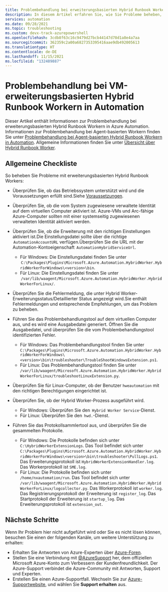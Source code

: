 ```yaml
---
title: Problembehandlung bei erweiterungsbasierten Hybrid Runbook Workern in Azure Automation
description: In diesem Artikel erfahren Sie, wie Sie Probleme beheben, die bei erweiterungsbasierten Hybrid Runbook Workern in Azure Automation auftreten.
services: automation
ms.date: 09/28/2021
ms.topic: troubleshooting
ms.custom: devx-track-azurepowershell
ms.openlocfilehash: 3cdb8f63c16c9479d27bcb44147d78d1a8e4a7aa
ms.sourcegitcommit: 362359c2a00a6827353395416aae9db492005613
ms.translationtype: HT
ms.contentlocale: de-DE
ms.lasthandoff: 11/15/2021
ms.locfileid: "132489887"
---
```

# <a name="troubleshoot-vm-extension-based-hybrid-runbook-worker-issues-in-automation"></a>Problembehandlung bei VM-erweiterungsbasierten Hybrid Runbook Workern in Automation

Dieser Artikel enthält Informationen zur Problembehandlung bei erweiterungsbasierten Hybrid Runbook Workern in Azure Automation. Informationen zur Problembehandlung bei Agent-basierten Workern finden Sie unter [Problembehandlung bei Agent-basierten Hybrid Runbook Workern in Automation](./hybrid-runbook-worker.md). Allgemeine Informationen finden Sie unter [Übersicht über Hybrid Runbook Worker](../automation-hybrid-runbook-worker.md).

## <a name="general-checklist"></a>Allgemeine Checkliste

So beheben Sie Probleme mit erweiterungsbasierten Hybrid Runbook Workers:

- Überprüfen Sie, ob das Betriebssystem unterstützt wird und die Voraussetzungen erfüllt sind.Siehe [Voraussetzungen](../extension-based-hybrid-runbook-worker-install.md#prerequisites).

- Überprüfen Sie, ob die vom System zugewiesene verwaltete Identität auf dem virtuellen Computer aktiviert ist. Azure-VMs und Arc-fähige Azure-Computer sollten mit einer systemseitig zugewiesenen verwalteten Identität aktiviert werden.

- Überprüfen Sie, ob die Erweiterung mit den richtigen Einstellungen aktiviert ist.Die Einstellungsdatei sollte über die richtige  `AutomationAccountURL` verfügen.Überprüfen Sie die URL mit der Automation-Kontoeigenschaft  `AutomationHybridServiceUrl`.  
  - Für Windows: Die Einstellungsdatei finden Sie unter  `C:\Packages\Plugins\Microsoft.Azure.Automation.HybridWorker.HybridWorkerForWindows\<version>\bin`.
  - Für Linux: Die Einstellungsdatei finden Sie unter  `/var/lib/waagent/Microsoft.Azure.Automation.HybridWorker.HybridWorkerForLinux/`.

- Überprüfen Sie die Fehlermeldung, die unter Hybrid Worker-Erweiterungsstatus/Detaillierter Status angezeigt wird.Sie enthält Fehlermeldungen und entsprechende Empfehlungen, um das Problem zu beheben.

- Führen Sie das Problembehandlungstool auf dem virtuellen Computer aus, und es wird eine Ausgabedatei generiert. Öffnen Sie die Ausgabedatei, und überprüfen Sie die vom Problembehandlungstool identifizierten Fehler.
  - Für Windows: Das Problembehandlungstool finden Sie unter `C:\Packages\Plugins\Microsoft.Azure.Automation.HybridWorker.HybridWorkerForWindows\<version>\bin\troubleshooter\TroubleShootWindowsExtension.ps1`.
  - Für Linux: Das Problembehandlungstool finden Sie unter `/var/lib/waagent/Microsoft.Azure.Automation.HybridWorker.HybridWorkerForLinux/troubleshootLinuxExtension.py`.

- Überprüfen Sie für Linux-Computer, ob der Benutzer `hweautomation` mit den richtigen Berechtigungen eingerichtet ist.  

- Überprüfen Sie, ob der Hybrid Worker-Prozess ausgeführt wird.
   - Für Windows: Überprüfen Sie den  `Hybrid Worker Service`-Dienst.
   - Für Linux: Überprüfen Sie den  `hwd.`-Dienst.

- Führen Sie das Protokollsammlertool aus, und überprüfen Sie die gesammelten Protokolle.
   - Für Windows: Die Protokolle befinden sich unter `C:\HybridWorkerExtensionLogs`. Das Tool befindet sich unter `C:\Packages\Plugins\Microsoft.Azure.Automation.HybridWorker.HybridWorkerForWindows\<version>\bin\troubleshooter\PullLogs.ps1`. Das Erweiterungsprotokoll ist `HybridWorkerExtensionHandler.log`. Das Workerprotokoll ist `SME.log`.
   - Für Linux: Die Protokolle befinden sich unter `/home/nxautomation/run`. Das Tool befindet sich unter `/var/lib/waagent/Microsoft.Azure.Automation.HybridWorker.HybridWorkerForLinux/logcollector.py`. Das Workerprotokoll ist `worker.log`. Das Registrierungsprotokoll der Erweiterung ist `register_log`. Das Startprotokoll der Erweiterung ist `startup_log`. Das Erweiterungsprotokoll ist `extension_out`.

## <a name="next-steps"></a>Nächste Schritte

Wenn Ihr Problem hier nicht aufgeführt wird oder Sie es nicht lösen können, besuchen Sie einen der folgenden Kanäle, um weitere Unterstützung zu erhalten:

* Erhalten Sie Antworten von Azure-Experten über [Azure-Foren](https://azure.microsoft.com/support/forums/).
* Stellen Sie eine Verbindung mit [@AzureSupport](https://twitter.com/azuresupport) her, dem offiziellen Microsoft Azure-Konto zum Verbessern der Kundenfreundlichkeit. Der Azure-Support verbindet die Azure-Community mit Antworten, Support und Experten.
* Erstellen Sie einen Azure-Supportfall. Wechseln Sie zur [Azure-Supportwebsite](https://azure.microsoft.com/support/options/), und wählen Sie **Support erhalten** aus.
